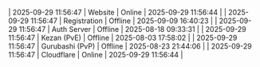 | 2025-09-29 11:56:47 | Website | Online | 2025-09-29 11:56:44 |
| 2025-09-29 11:56:47 | Registration | Offline | 2025-09-09 16:40:23 |
| 2025-09-29 11:56:47 | Auth Server | Offline | 2025-08-18 09:33:31 |
| 2025-09-29 11:56:47 | Kezan (PvE) | Offline | 2025-08-03 17:58:02 |
| 2025-09-29 11:56:47 | Gurubashi (PvP) | Offline | 2025-08-23 21:44:06 |
| 2025-09-29 11:56:47 | Cloudflare | Online | 2025-09-29 11:56:44 |

